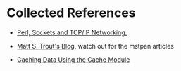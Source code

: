 # Collected References

* [Perl, Sockets and TCP/IP Networking.](http://www.perlfect.com/articles/sockets.shtml)

* [Matt S. Trout's Blog](http://shadow.cat/blog/matt-s-trout/), watch out for the mstpan articles

* [Caching Data Using the Cache Module](http://perlmaven.com/caching-data)
